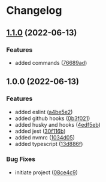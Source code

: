 # Changelog

## [1.1.0](https://github.com/alb-xh/project-starter/compare/v1.0.0...v1.1.0) (2022-06-13)


### Features

* added commands ([76689ad](https://github.com/alb-xh/project-starter/commit/76689ada6445b0338e4551b5dee9eaa37e21e2f1))

## 1.0.0 (2022-06-13)


### Features

* added eslint ([a4be5e2](https://github.com/alb-xh/project-starter/commit/a4be5e2794786ea63905e710a174842d46cf833d))
* added github hooks ([0b3f021](https://github.com/alb-xh/project-starter/commit/0b3f0211bf6de07debd21e87610bf6dcf8a942ce))
* added husky and hooks ([4edf5eb](https://github.com/alb-xh/project-starter/commit/4edf5eb55431476821491e4f4d76a3d2882698b9))
* added jest ([30f116b](https://github.com/alb-xh/project-starter/commit/30f116b48492122c0fe2a61be99cadc82e7e0ef3))
* added nvmrc ([1034d05](https://github.com/alb-xh/project-starter/commit/1034d0562d306bd1e09affee67b23e0b52ee85dc))
* added typescript ([13d886f](https://github.com/alb-xh/project-starter/commit/13d886fbb605ce4044e1e1a952b0d40199a64608))


### Bug Fixes

* initiate project ([08ce4c9](https://github.com/alb-xh/project-starter/commit/08ce4c94a4143a18754ab3c66282affa628683a2))
